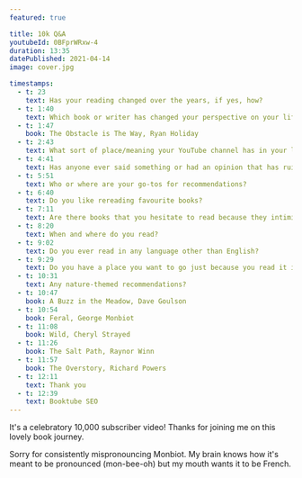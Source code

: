 ```yaml
---
featured: true

title: 10k Q&A
youtubeId: 0BFprWRxw-4
duration: 13:35
datePublished: 2021-04-14
image: cover.jpg

timestamps:
  - t: 23
    text: Has your reading changed over the years, if yes, how?
  - t: 1:40
    text: Which book or writer has changed your perspective on your life or an issue the most?
  - t: 1:47
    book: The Obstacle is The Way, Ryan Holiday
  - t: 2:43
    text: What sort of place/meaning your YouTube channel has in your life?
  - t: 4:41
    text: Has anyone ever said something or had an opinion that has ruined or taken some of the enjoyment from a book you previously loved?
  - t: 5:51
    text: Who or where are your go-tos for recommendations? 
  - t: 6:40
    text: Do you like rereading favourite books? 
  - t: 7:11
    text: Are there books that you hesitate to read because they intimidate you or because you don't like what you know about the author? 
  - t: 8:20
    text: When and where do you read? 
  - t: 9:02
    text: Do you ever read in any language other than English? 
  - t: 9:29
    text: Do you have a place you want to go just because you read it in a book 
  - t: 10:31
    text: Any nature-themed recommendations? 
  - t: 10:47
    book: A Buzz in the Meadow, Dave Goulson
  - t: 10:54
    book: Feral, George Monbiot
  - t: 11:08
    book: Wild, Cheryl Strayed
  - t: 11:26
    book: The Salt Path, Raynor Winn
  - t: 11:57
    book: The Overstory, Richard Powers
  - t: 12:11
    text: Thank you 
  - t: 12:39
    text: Booktube SEO
---
```


It's a celebratory 10,000 subscriber video! Thanks for joining me on this lovely book journey.

Sorry for consistently mispronouncing Monbiot. My brain knows how it's meant to be pronounced (mon-bee-oh) but my mouth wants it to be French.
